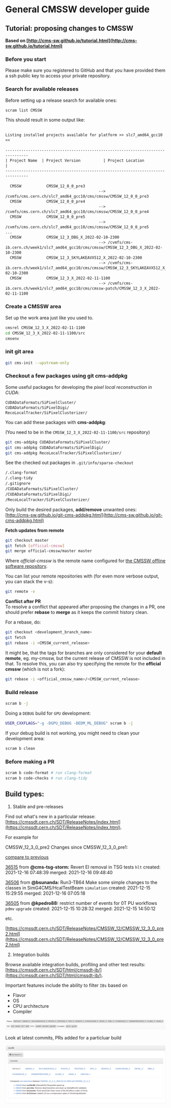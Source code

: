 # General CMSSW developer guide

## Tutorial: proposing changes to CMSSW

**Based on [http://cms-sw.github.io/tutorial.html](http://cms-sw.github.io/tutorial.html)**

### Before you start

Please make sure you registered to GitHub and that you have provided them a ssh public key to access your private repository.

### Search for available releases

Before setting up a release search for available ones:

``` bash
scram list CMSSW
```

This should result in some output like:
```

Listing installed projects available for platform >> slc7_amd64_gcc10 <<

--------------------------------------------------------------------------------
| Project Name  | Project Version          | Project Location                  |
--------------------------------------------------------------------------------

  CMSSW           CMSSW_12_0_0_pre3          
                                         --> /cvmfs/cms.cern.ch/slc7_amd64_gcc10/cms/cmssw/CMSSW_12_0_0_pre3
  CMSSW           CMSSW_12_0_0_pre4          
                                         --> /cvmfs/cms.cern.ch/slc7_amd64_gcc10/cms/cmssw/CMSSW_12_0_0_pre4
  CMSSW           CMSSW_12_0_0_pre5          
                                         --> /cvmfs/cms.cern.ch/slc7_amd64_gcc10/cms/cmssw/CMSSW_12_0_0_pre5
...
  CMSSW           CMSSW_12_3_DBG_X_2022-02-10-2300  
                                         --> /cvmfs/cms-ib.cern.ch/week1/slc7_amd64_gcc10/cms/cmssw/CMSSW_12_3_DBG_X_2022-02-10-2300
  CMSSW           CMSSW_12_3_SKYLAKEAVX512_X_2022-02-10-2300  
                                         --> /cvmfs/cms-ib.cern.ch/week1/slc7_amd64_gcc10/cms/cmssw/CMSSW_12_3_SKYLAKEAVX512_X_2022-02-10-2300
  CMSSW           CMSSW_12_3_X_2022-02-11-1100  
                                         --> /cvmfs/cms-ib.cern.ch/week1/slc7_amd64_gcc10/cms/cmssw-patch/CMSSW_12_3_X_2022-02-11-1100
```

### Create a CMSSW area

Set up the work area just like you used to.

``` bash
cmsrel CMSSW_12_3_X_2022-02-11-1100
cd CMSSW_12_3_X_2022-02-11-1100/src
cmsenv
```

### init git area

``` bash
git cms-init --upstream-only
```

### Checkout a few packages using git cms-addpkg

Some useful packages for developing the *pixel local reconstruction in CUDA*:

```
CUDADataFormats/SiPixelCluster/
CUDADataFormats/SiPixelDigi/
RecoLocalTracker/SiPixelClusterizer/
```

You can add these packages with **cms-addpkg**:

(You need to be in the `CMSSW_12_3_X_2022-02-11-1100/src` repository)

``` bash
git cms-addpkg CUDADataFormats/SiPixelCluster/
git cms-addpkg CUDADataFormats/SiPixelDigi/
git cms-addpkg RecoLocalTracker/SiPixelClusterizer/
```

See the checked out packages in `.git/info/sparse-checkout`

``` bash title="Output of cat .git/info/sparse-checkout"
/.clang-format
/.clang-tidy
/.gitignore
/CUDADataFormats/SiPixelCluster/
/CUDADataFormats/SiPixelDigi/
/RecoLocalTracker/SiPixelClusterizer/
```

Only build the desired packages, **add/remove** unwanted ones:  
[http://cms-sw.github.io/git-cms-addpkg.html](http://cms-sw.github.io/git-cms-addpkg.html)

**Fetch updates from remote**
```sh
git checkout master
git fetch [official-cmssw]
git merge official-cmssw/master master
```

Where *official-cmssw* is the remote name configured for [the CMSSW offline software repository](https://github.com/cms-sw/cmssw).

You can list your remote repositories with (for even more verbose output, you can stack the v-s):
```sh
git remote -v
```

**Conflict after PR**  
To resolve a conflict that appeared after proposing the changes in a PR, one should prefer **rebase** to **merge** as it keeps the commit history clean.

For a rebase, do:

```sh
git checkout <development_branch_name>
git fetch
git rebase -i <CMSSW_current_release>
```

It might be, that the tags for branches are only considered for your **default remote**, eg. my-cmssw, but the current release of CMSSW is not included in that. To resolve this, you can also try specifying the remote for the **official cmssw** (which is not a fork):

```sh
git rebase -i <official_cmssw_name>/<CMSSW_current_release>
```

### Build release

``` bash
scram b -j
```

Doing a `DEBUG` build for `GPU` development:

``` bash
USER_CXXFLAGS="-g -DGPU_DEBUG -DEDM_ML_DEBUG" scram b -j
```

If your debug build is not working, you might need to clean your development area:
``` bash
scram b clean
```

### Before making a PR

``` bash
scram b code-format # run clang-format
scram b code-checks # run clang-tidy
```

## Build types:

1. Stable and pre-releases

Find out what's new in a particular release: [https://cmssdt.cern.ch/SDT/ReleaseNotes/index.html](https://cmssdt.cern.ch/SDT/ReleaseNotes/index.html).

For example for 

CMSSW_12_3_0_pre2
Changes since CMSSW_12_3_0_pre1:

[compare to previous](https://github.com/cms-sw/cmssw/compare/CMSSW_12_3_0_pre1...CMSSW_12_3_0_pre2)

[36515](http://github.com/cms-sw/cmssw/pull/36515) from **@cms-tsg-storm:** Revert EI removal in TSG tests `hlt` created: 2021-12-16 07:48:39 merged: 2021-12-16 09:48:40

[36506](http://github.com/cms-sw/cmssw/pull/36506) from **@bsunanda:** Run3-TB64 Make some simple changes to the classes in SimG4CMS/HcalTestBeam `simulation` created: 2021-12-15 15:29:55 merged: 2021-12-16 07:05:18

[36505](http://github.com/cms-sw/cmssw/pull/36505) from **@kpedro88:** restrict number of events for 0T PU workflows `pdmv` `upgrade` created: 2021-12-15 10:28:32 merged: 2021-12-15 14:50:12

etc.

[https://cmssdt.cern.ch/SDT/ReleaseNotes/CMSSW_12/CMSSW_12_3_0_pre2.html](https://cmssdt.cern.ch/SDT/ReleaseNotes/CMSSW_12/CMSSW_12_3_0_pre2.html)

2. Integration builds

Browse available integration builds, profiling and other test results: [https://cmssdt.cern.ch/SDT/html/cmssdt-ib/](https://cmssdt.cern.ch/SDT/html/cmssdt-ib/).

Important features include the ability to filter `IBs` based on

* Flavor
* OS
* CPU architecture
* Compiler

![img01](../img/other/n11.png)

Look at latest commits, PRs added for a particluar build

![img02](../img/other/n12.png)